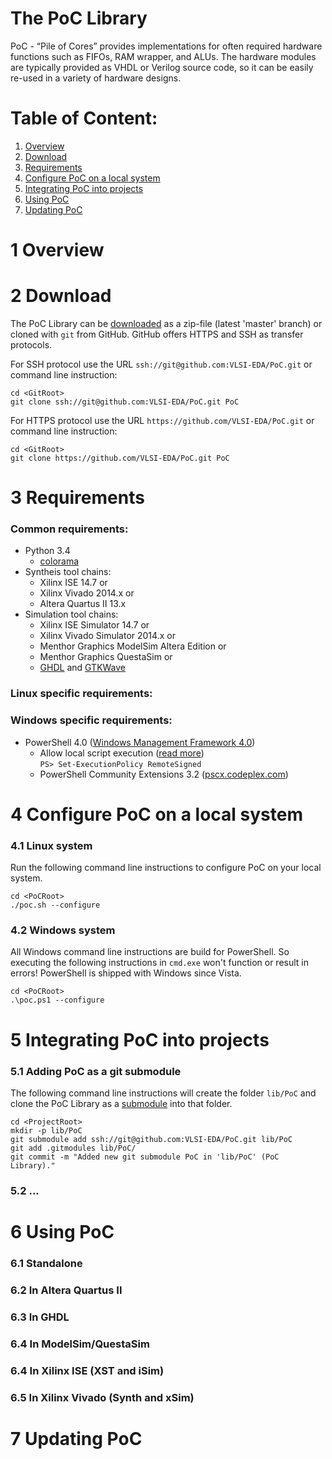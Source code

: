 The PoC Library
================================================================================

PoC - “Pile of Cores” provides implementations for often required hardware
functions such as FIFOs, RAM wrapper, and ALUs. The hardware modules are
typically provided as VHDL or Verilog source code, so it can be easily re-used
in a variety of hardware designs.

Table of Content:
================================================================================
 1. [Overview](#1-overview)
 2. [Download](#2-download)
 3. [Requirements](#3-requirements)
 4. [Configure PoC on a local system](#4-configure-poc-on-a-local-system)
 5. [Integrating PoC into projects](#5-integrating-poc-into-projects)
 6. [Using PoC](#6-using-poc)
 7. [Updating PoC](#7-updating-poc)


1 Overview
================================================================================



2 Download
================================================================================
The PoC Library can be [downloaded][21] as a zip-file (latest 'master' branch) or
cloned with `git` from GitHub. GitHub offers HTTPS and SSH as transfer protocols.

For SSH protocol use the URL `ssh://git@github.com:VLSI-EDA/PoC.git` or command
line instruction:

    cd <GitRoot>
    git clone ssh://git@github.com:VLSI-EDA/PoC.git PoC

For HTTPS protocol use the URL `https://github.com/VLSI-EDA/PoC.git` or command
line instruction:

    cd <GitRoot>
    git clone https://github.com/VLSI-EDA/PoC.git PoC

3 Requirements
================================================================================
### Common requirements:

 - Python 3.4
     - [colorama][301]
 - Syntheis tool chains:
     - Xilinx ISE 14.7 or
     - Xilinx Vivado 2014.x or
     - Altera Quartus II 13.x
 - Simulation tool chains:
     - Xilinx ISE Simulator 14.7 or
     - Xilinx Vivado Simulator 2014.x or
     - Menthor Graphics ModelSim Altera Edition or
     - Menthor Graphics QuestaSim or
     - [GHDL][302] and [GTKWave][303]

### Linux specific requirements:

 
### Windows specific requirements:

 - PowerShell 4.0 ([Windows Management Framework 4.0][321])
    - Allow local script execution ([read more][322])  
      `PS> Set-ExecutionPolicy RemoteSigned`
    - PowerShell Community Extensions 3.2 ([pscx.codeplex.com][323])


4 Configure PoC on a local system
================================================================================

### 4.1 Linux system

Run the following command line instructions to configure PoC on your local system.

    cd <PoCRoot>
    ./poc.sh --configure


### 4.2 Windows system

All Windows command line instructions are build for PowerShell. So executing the following instructions in `cmd.exe` won't function or result in errors! PowerShell is shipped with Windows since Vista.  

    cd <PoCRoot>
    .\poc.ps1 --configure

5 Integrating PoC into projects
================================================================================

### 5.1 Adding PoC as a git submodule

The following command line instructions will create the folder `lib/PoC` and clone
the PoC Library as a [submodule][511] into that folder.

    cd <ProjectRoot>
    mkdir -p lib/PoC
    git submodule add ssh://git@github.com:VLSI-EDA/PoC.git lib/PoC
    git add .gitmodules lib/PoC/
    git commit -m "Added new git submodule PoC in 'lib/PoC' (PoC Library)."

### 5.2 ...


6 Using PoC
================================================================================

### 6.1 Standalone

### 6.2 In Altera Quartus II

### 6.3 In GHDL

### 6.4 In ModelSim/QuestaSim

### 6.4 In Xilinx ISE (XST and iSim)

### 6.5 In Xilinx Vivado (Synth and xSim)

7 Updating PoC
================================================================================



 [21]: https://github.com/VLSI-EDA/PoC/archive/master.zip
 [301]: https://pypi.python.org/pypi/colorama
 [302]: https://sourceforge.net/projects/ghdl-updates/
 [303]: http://gtkwave.sourceforge.net/
 [321]: http://www.microsoft.com/en-US/download/details.aspx?id=40855
 [322]: https://technet.microsoft.com/en-us/library/hh849812.aspx
 [323]: http://pscx.codeplex.com/
 [511]: http://git-scm.com/book/en/v2/Git-Tools-Submodules
